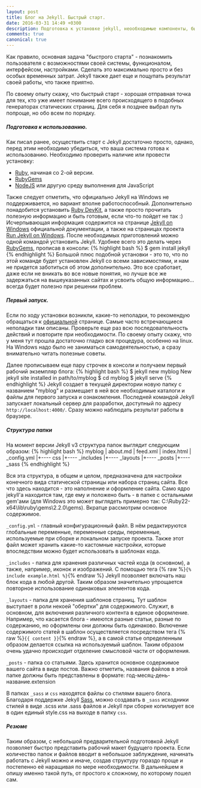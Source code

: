 ```yaml
---
layout: post
title: Блог на Jekyll. Быстрый старт.
date: 2016-03-31 14:49 +0300
description: Подготовка к установке jekyll, неообходимые компоненты, быстрый старт с Jekyll.
comments: true
canonical: true
---
```

Как правило, основная задача "быстрого старта" - познакомить пользователя с возможностями своей системы, функционалом, интерфейсом, настройками. Сделать это максимально просто и без особых временных затрат. Jekyll также дает еще и пощупать результат своей работы, что также приятно.

По своему опыту скажу, что быстрый старт - хорошая отправная точка для тех, кто уже имеет понимание всего происходящего в подобных генераторах статических страниц. Для себя я позднее выбрал путь попроще, но обо всем по порядку.

##### Подготовка к использованию.
Как писал ранее, осуществить старт с Jekyll достаточно просто, однако, перед этим необходимо убедиться, что ваша система готова к использованию. Необходимо проверить наличие или провести установку:

- [Ruby](https://www.ruby-lang.org/en/downloads/), начиная со 2-ой версии.
- [RubyGems](https://rubygems.org/pages/download)
- [NodeJS](https://nodejs.org/en/) или другую среду выполнения для JavaScript

Также следует отметить, что официально Jekyll на Windows не поддерживается, но вариант вполне работоспособный. Дополнительно понадобится установить [Ruby DevKit](http://rubyinstaller.org/downloads/), а также просто прочитать полезную информацию и быть готовым, если что-то пойдет не так :) Исчерпывающая информация содержится на странице [Jekyll on Windows](https://jekyllrb.com/docs/windows/#installation) официальной документации, а также на страницах проекта [Run Jekyll on Windows](http://jekyll-windows.juthilo.com/).
После необходимых приготовлений можно одной командой установить Jekyll. Удобнее всего это делать через [RubyGems](https://rubygems.org/pages/download), прописав в консоли:
{% highlight bash %}
 $ gem install jekyll
{% endhighlight %}
Большой плюс подобной установки - это то, что по этой команде будет установлен Jekyll со всеми зависимостями, и нам не придется заботиться об этом дополнительно. Это все сработает, даже если не вникать во все новые понятия, но лучше все же задержаться на вышеуказанных сайтах и усвоить общую информацию... всегда будет полезно при решении проблем.

##### Первый запуск.

Если по ходу установки возникли, какие-то неполадки, то рекомендую обращаться к [официальной](https://jekyllrb.com/docs/troubleshooting/) странице. Самые часто встречающиеся неполадки там описаны. Проверьте еще раз всю последовательность действий и повторите при необходимости. По своему опыту скажу, что у меня тут прошла достаточно гладко вся процедура, особенно на linux. На Windows надо было не заниматься самодеятельностью, а сразу внимательно читать полезные советы.

Далее прописываем еще пару строчек в консоли и получаем первый рабочий экземпляр блога:
{% highlight bash %}
 $ jekyll new myblog
 New jekyll site installed in path/to/myblog
 $ cd myblog
 $ jekyll serve
{% endhighlight %}
Jekyll создает в текущей директории новую папку с названием "myblog" и размещает в ней все необходимые каталоги и файлы для первого запуска и ознакомления. Последней командой Jekyll запускает локальный сервер для разработки, доступный по адресу `http://localhost:4000/`. Сразу можно наблюдать результат работы в браузере.

##### Структура папки

На момент версии Jekyll v3 структура папок выглядит следующим образом:
{% highlight bash %}
 myblog
|   about.md
|   feed.xml
|   index.html
|   _config.yml
|+---- css
|+---- _includes
|+---- _layouts
|+---- _posts
|+---- _sass
{% endhighlight %}

Вся эта структура, в общем и целом, предназначена для настройки конечного вида статической страницы или набора страниц сайта. Все что здесь находится - это наполнение и оформление сайта. Само ядро jekyll'а находится там, где ему и положено быть - в папке с остальными gem'ами (для Windows это может выглядеть примерно так: C:\Ruby22-x64\lib\ruby\gems\2.2.0\gems). Вкратце рассмотрим основное содержимое.

 `_config.yml` - главный конфигурационный файл. В нём редактируются глобальные переменные, переменные среды, переменные, используемые при сборке и локальном запуске проекта. Также этот файл может хранить какие-то кастомные настройки, которые впоследствии можно будет использовать в шаблонах кода.

`_includes` - папка для хранения различных частей кода (в основном), а также, например, иконок и изображений. С помощью тега {% raw %}`{% include example.html %}`{% endraw %} Jekyll позволяет включать наш блок кода в любой другой. Таким образом значительно упрощается повторное использование одинаковых элементов кода.

`_layouts` - папка для хранения шаблонов страниц. Тут шаблон выступает в роли некоей "обертки" для содержимого. Служит, в основном, для включения различного контента в единое оформление. Например, что касается блога - имеются разные статьи, разные по содержанию, но оформлены они должны быть одинаково. Включение содержимого статей в шаблон осуществляется посредством тега {% raw %}`{{ content }}`{% endraw %}, а в самой статье определенным образом делается ссылка на используемый шаблон. Таким образом очень удачно происходит отделение смысловой части от оформления.

`_posts` - папка со статьями. Здесь хранится основное содержимое вашего сайта в виде постов. Важно отметить, названия файлов в этой папке должны быть представлены в формате: год-месяц-день-название.extension

В папках `_sass` и `css` находятся файлы со стилями вашего блога. Благодаря поддержке Jekyll [Sass](http://sass-lang.com/), можно создавать в `_sass` исходники стилей в виде .scss или .sass файлов и Jekyll при сборке копилирует все в один единый style.css на выходе в папку `css`.

##### Резюме

Таким образом, с небольшой предварительной подготовкой Jekyll позволяет быстро представить рабочий макет будущего проекта. Если количество папок и файлов вводит в небольшое заблуждение, начинать работать с Jekyll можно и иначе, создав структуру гораздо проще и постепенно её наращивая по мере необходимости. В дальнейшем я опишу именно такой путь, от простого к сложному, по которому пошел сам.

